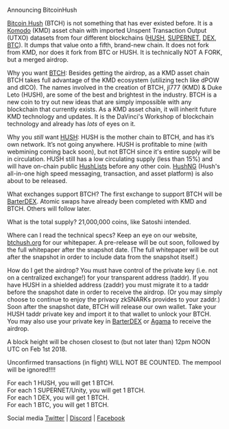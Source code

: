 Announcing BitcoinHush

[Bitcoin Hush](https://http//btchush.org/) (BTCH) is not something that has ever existed before. It is a [Komodo](https://komodoplatform.com/en) (KMD) asset chain with imported Unspent Transaction Output (UTXO) datasets from four different blockchains ([HUSH](https://coinmarketcap.com/currencies/hush/), [SUPERNET](https://coinmarketcap.com/currencies/supernet-unity/), [DEX](https://coinmarketcap.com/currencies/instantdex/), [BTC](https://coinmarketcap.com/currencies/bitcoin/)). It dumps that value onto a fifth, brand-new chain. It does not fork from KMD, nor does it fork from BTC or HUSH. It is technically NOT A FORK, but a merged airdrop.

Why you want [BTCH](https://btchush.org/): 
Besides getting the airdrop, as a KMD asset chain BTCH takes full advantage of the KMD ecosystem (utilizing tech like dPOW and dICO). The names involved in the creation of BTCH, jl777 (KMD) & Duke Leto (HUSH), are some of the best and brightest in the industry. BTCH is a new coin to try out new ideas that are simply impossible with any blockchain that currently exists. As a KMD asset chain, it will inherit future KMD technology and updates. It is the DaVinci's Workshop of blockchain technology and already has *lots* of eyes on it.

Why you *still* want [HUSH](https://myhush.org/): 
HUSH is the mother chain to BTCH, and has it’s own network. It’s not going anywhere. HUSH is profitable to mine (with webmining coming back soon), but not BTCH since it's entire supply will be in circulation. HUSH still has a low circulating supply (less than 15%) and will have on-chain public [HushLists](https://github.com/leto/hushlist/blob/master/whitepaper/protocol.pdf) before any other coin. [HushNG](https://github.com/MyHush/hush-ng) (Hush's all-in-one high speed messaging, transaction, and asset platform) is also about to be released.   

What exchanges support BTCH?
The first exchange to support BTCH will be [BarterDEX](https://www.komodoplatform.com/en/technology/barterdex). Atomic swaps have already been completed with KMD and BTCH. Others will follow later.

What is the total supply?
21,000,000 coins, like Satoshi intended.

Where can I read the technical specs?
Keep an eye on our website, [btchush.org](https://btchush.org/) for our whitepaper. A pre-release will be out soon, followed by the full whitepaper after the snapshot date. (The full whitepaper will be out after the snapshot in order to include data from the snapshot itself.)

How do I get the airdrop?
You must have control of the private key (i.e. not on a centralized exchange!) for your transparent address (taddr). If you have HUSH in a shielded address (zaddr) you must migrate it to a taddr before the snapshot date in order to receive the airdrop. (Or you may simply choose to continue to enjoy the privacy zkSNARKs provides to your zaddr.) Soon after the snapshot date, BTCH will release our own wallet. Take your HUSH taddr private key and import it to that wallet to unlock your BTCH. You may also use your private key in [BarterDEX](https://www.komodoplatform.com/en/technology/barterdex) or [Agama](https://supernet.org/en/downloads) to receive the airdrop.

A block height will be chosen closest to (but not later than) 12pm NOON UTC on Feb 1st 2018.

Unconfirmed transactions (in flight) WILL NOT BE COUNTED. The mempool will be ignored!!!!  

For each 1 HUSH, you will get 1 BTCH.  
For each 1 SUPERNET/Unity, you will get 1 BTCH.  
For each 1 DEX, you will get 1 BTCH.  
For each 1 BTC, you will get 1 BTCH.  

Social media
[Twitter](https://twitter.com/BTCHush) | [Discord](https://discord.io/hush) | [Facebook](https://www.facebook.com/btchush/) 
